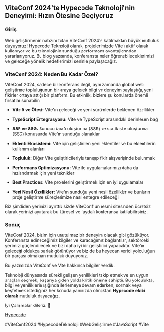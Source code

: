 ## ViteConf 2024'te Hypecode Teknoloji'nin Deneyimi: Hızın Ötesine Geçiyoruz

### Giriş

Web geliştirmenin nabzını tutan ViteConf 2024'e katılmaktan büyük mutluluk duyuyoruz! Hypecode Teknoloji olarak, projelerimizde Vite'ı aktif olarak kullanıyor ve bu teknolojinin sunduğu performans avantajlarından yararlanıyoruz. Bu blog yazısında, konferansta neler öğrenebileceklerimizi ve geleceğe yönelik hedeflerimizi seninle paylaşacağız.

### ViteConf 2024: Neden Bu Kadar Özel?

ViteConf 2024, sadece bir konferans değil, aynı zamanda global web geliştirme topluluğunun bir araya gelerek bilgi ve deneyim paylaştığı, yeni fikirler ortaya attığı bir platform. Bu etkinlik, bizlere şu konularda önemli fırsatlar sunabilir:

- **Vite 5 ve Ötesi:** Vite'ın geleceği ve yeni sürümlerde beklenen özellikler
- **TypeScript Entegrasyonu:** Vite ve TypeScript arasındaki derinleşen bağ
- **SSR ve SSG:** Sunucu tarafı oluşturma (SSR) ve statik site oluşturma (SSG) konusunda Vite'ın sunduğu olanaklar
- **Eklenti Ekosistemi:** Vite için geliştirilen yeni eklentiler ve bu eklentilerin kullanım alanları
- **Topluluk:** Diğer Vite geliştiricileriyle tanışıp fikir alışverişinde bulunmak

- **Performans Optimizasyonu:** Vite ile uygulamalarımızı daha da hızlandırmak için yeni teknikler
- **Best Practices:** Vite projelerini geliştirmek için en iyi uygulamalar
- **Yeni Nesil Özellikler:** Vite'ın sunduğu yeni nesil özellikler ve bunların proje geliştirme süreçlerimize nasıl entegre edileceği

Biz şimdiden yerimizi ayırttık sizde ViteConf'un resmi sitesinden ücretsiz olarak yerinizi ayırtarak bu küresel ve faydalı konferansa katılabilirsiniz.

### Sonuç

ViteConf 2024, bizim için unutulmaz bir deneyim olacak gibi gözüküyor. Konferansta edineceğimiz bilgiler ve kuracağımız bağlantılar, sektördeki yerimizi güçlendirecek ve bizi daha iyi bir geliştirici yapacaktır. Vite'ın geleceği oldukça parlak görünüyor ve biz de bu heyecan verici yolculuğun bir parçası olmaktan mutluluk duyuyoruz.

Bu yazımızda ViteConf ve Vite hakkında bilgiler verdik.

Teknoloji dünyasında sürekli gelişen yenilikleri takip etmek ve en uygun araçları seçmek, başarıya giden yolda kritik öneme sahiptir. Bu yolculukta, bilgi ve yeniliklerin ışığında ilerlemeye devam ederken, sormak veya keşfetmek istediğiniz her konuda yanınızda olmaktan **Hypecode ekibi olarak** mutluluk duyacağız.

İyi Çalışmalar dileriz. 🌟

[Hypecode](https://hypecode.tech)


#ViteConf2024 #HypecodeTeknoloji #WebGeliştirme #JavaScript #Vite
